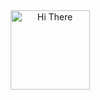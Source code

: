 
<br> <br> <br> <br> 
<p align="center">
  <img alt="Hi There" src="https://www.animatedimages.org/data/media/903/animated-turkey-flag-image-0021.gif" width="127"/>
</p>
<!--
<p align="center">
<img alt="Hi There" src="https://cdn.dribbble.com/users/1025838/screenshots/6220885/devguy3.gif" width="512"/>
</p>
-->
<br>
<br>
<br>
<br>


<!--
**4o4forbidden/4o4forbidden** is a ✨ _special_ ✨ repository because its `README.md` (this file) appears on your GitHub profile.

Here are some ideas to get you started:

- 🔭 I’m currently working on ...
- 🌱 I’m currently learning ...
- 👯 I’m looking to collaborate on ...
- 🤔 I’m looking for help with ...
- 💬 Ask me about ...
- 📫 How to reach me: ...
- 😄 Pronouns: ...
- ⚡ Fun fact: ...
-->
